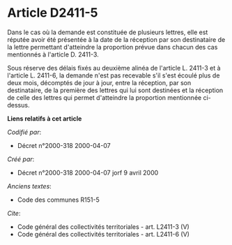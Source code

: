 # Article D2411-5

Dans le cas où la demande est constituée de plusieurs lettres, elle est réputée avoir été présentée à la date de la réception
par son destinataire de la lettre permettant d'atteindre la proportion prévue dans chacun des cas mentionnés à l'article D.
2411-3. 

Sous réserve des délais fixés au deuxième alinéa de l'article L. 2411-3 et à l'article L. 2411-6, la demande n'est pas
recevable s'il s'est écoulé plus de deux mois, décomptés de jour à jour, entre la réception, par son destinataire, de la
première des lettres qui lui sont destinées et la réception de celle des lettres qui permet d'atteindre la proportion
mentionnée ci-dessus.

**Liens relatifs à cet article**

_Codifié par_:

  - Décret n°2000-318 2000-04-07

_Créé par_:

  - Décret n°2000-318 2000-04-07 jorf 9 avril 2000

_Anciens textes_:

  - Code des communes R151-5

_Cite_:

  - Code général des collectivités territoriales - art. L2411-3 (V)
  - Code général des collectivités territoriales - art. L2411-6 (V)
